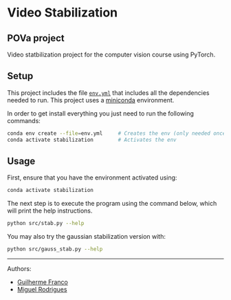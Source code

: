 # Video Stabilization
## POVa project

Video statbilization project for the computer vision course using PyTorch.

## Setup

This project includes the file [`env.yml`](env.yml) that includes all the
dependencies needed to run. This project uses a 
[miniconda](https://docs.conda.io/projects/miniconda/en/latest/) environment.

In order to get install everything you just need to run the following commands:

```bash
conda env create --file=env.yml     # Creates the env (only needed once) 
conda activate stabilization        # Activates the env
```

## Usage

First, ensure that you have the environment activated using:

```bash
conda activate stabilization
```

The next step is to execute the program using the command below, which will
print the help instructions.

```bash
python src/stab.py --help
```

You may also try the gaussian stabilization version with:

```bash
python src/gauss_stab.py --help
```

---
Authors:

- [Guilherme Franco](mailto:xfranc01@stud.fit.vutbr.cz)
- [Miguel Rodrigues](mailto:xboave00@stud.fit.vutbr.cz)

